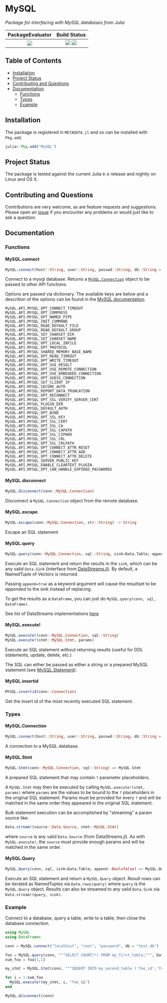 
# MySQL

*Package for interfacing with MySQL databases from Julia*

| **PackageEvaluator**                                            | **Build Status**                                                                                |
|:---------------------------------------------------------------:|:-----------------------------------------------------------------------------------------------:|
|[![][pkg-0.6-img]][pkg-0.6-url] | [![][travis-img]][travis-url] [![][codecov-img]][codecov-url] |


## Table of Contents

- [Installation](#installation)
- [Project Status](#project-status)
- [Contributing and Questions](#contributing-and-questions)
- [Documentation](#documentation)
  - [Functions](#functions)
  - [Types](#types)
  - [Example](#example)

## Installation

The package is registered in `METADATA.jl` and so can be installed with `Pkg.add`.

```julia
julia> Pkg.add("MySQL")
```

## Project Status

The package is tested against the current Julia `0.6` release and nightly on Linux and OS X.

## Contributing and Questions

Contributions are very welcome, as are feature requests and suggestions. Please open an
[issue][issues-url] if you encounter any problems or would just like to ask a question.


<!-- [docs-latest-img]: https://img.shields.io/badge/docs-latest-blue.svg
[docs-latest-url]: https://JuliaData.github.io/MySQL.jl/latest -->

[docs-stable-img]: https://img.shields.io/badge/docs-stable-blue.svg
[docs-stable-url]: https://JuliaData.github.io/MySQL.jl/stable

[travis-img]: https://travis-ci.org/JuliaData/MySQL.jl.svg?branch=master
[travis-url]: https://travis-ci.org/JuliaData/MySQL.jl

[codecov-img]: https://codecov.io/gh/JuliaData/MySQL.jl/branch/master/graph/badge.svg
[codecov-url]: https://codecov.io/gh/JuliaData/MySQL.jl

[issues-url]: https://github.com/JuliaData/MySQL.jl/issues

[pkg-0.6-img]: http://pkg.julialang.org/badges/MySQL_0.6.svg
[pkg-0.6-url]: http://pkg.julialang.org/?pkg=MySQL

## Documentation

### Functions

#### MySQL.connect

```julia
MySQL.connect(host::String, user::String, passwd::String; db::String = "", port = "3306", socket::String = MySQL.API.MYSQL_DEFAULT_SOCKET, opts = Dict())
```
Connect to a mysql database. Returns a [`MySQL.Connection`](#mysqlconnection) object to be passed to other API functions.

Options are passed via dictionary. The available keys are below and a descrition of the options can be found in the [MySQL documentation](https://dev.mysql.com/doc/refman/8.0/en/mysql-options.html).

```
MySQL.API.MYSQL_OPT_CONNECT_TIMEOUT
MySQL.API.MYSQL_OPT_COMPRESS
MySQL.API.MYSQL_OPT_NAMED_PIPE
MySQL.API.MYSQL_INIT_COMMAND
MySQL.API.MYSQL_READ_DEFAULT_FILE
MySQL.API.MYSQL_READ_DEFAULT_GROUP
MySQL.API.MYSQL_SET_CHARSET_DIR
MySQL.API.MYSQL_SET_CHARSET_NAME
MySQL.API.MYSQL_OPT_LOCAL_INFILE
MySQL.API.MYSQL_OPT_PROTOCOL
MySQL.API.MYSQL_SHARED_MEMORY_BASE_NAME
MySQL.API.MYSQL_OPT_READ_TIMEOUT
MySQL.API.MYSQL_OPT_WRITE_TIMEOUT
MySQL.API.MYSQL_OPT_USE_RESULT
MySQL.API.MYSQL_OPT_USE_REMOTE_CONNECTION
MySQL.API.MYSQL_OPT_USE_EMBEDDED_CONNECTION
MySQL.API.MYSQL_OPT_GUESS_CONNECTION
MySQL.API.MYSQL_SET_CLIENT_IP
MySQL.API.MYSQL_SECURE_AUTH
MySQL.API.MYSQL_REPORT_DATA_TRUNCATION
MySQL.API.MYSQL_OPT_RECONNECT
MySQL.API.MYSQL_OPT_SSL_VERIFY_SERVER_CERT
MySQL.API.MYSQL_PLUGIN_DIR
MySQL.API.MYSQL_DEFAULT_AUTH
MySQL.API.MYSQL_OPT_BIND
MySQL.API.MYSQL_OPT_SSL_KEY
MySQL.API.MYSQL_OPT_SSL_CERT
MySQL.API.MYSQL_OPT_SSL_CA
MySQL.API.MYSQL_OPT_SSL_CAPATH
MySQL.API.MYSQL_OPT_SSL_CIPHER
MySQL.API.MYSQL_OPT_SSL_CRL
MySQL.API.MYSQL_OPT_SSL_CRLPATH
MySQL.API.MYSQL_OPT_CONNECT_ATTR_RESET
MySQL.API.MYSQL_OPT_CONNECT_ATTR_ADD
MySQL.API.MYSQL_OPT_CONNECT_ATTR_DELETE
MySQL.API.MYSQL_SERVER_PUBLIC_KEY
MySQL.API.MYSQL_ENABLE_CLEARTEXT_PLUGIN
MySQL.API.MYSQL_OPT_CAN_HANDLE_EXPIRED_PASSWORDS
```

#### MySQL.disconnect

```julia
MySQL.disconnect(conn::MySQL.Connection)
```
Disconnect a `MySQL.Connection` object from the remote database.

#### MySQL.escape

```julia
MySQL.escape(conn::MySQL.Connection, str::String) -> String
```
Escape an SQL statement

#### MySQL.query

```julia
MySQL.query(conn::MySQL.Connection, sql::String, sink=Data.Table; append::Bool=false) => sink
```
Execute an SQL statement and return the results in the `sink`, which can be any valid `Data.Sink` (interface from [DataStreams.jl](https://github.com/JuliaData/DataStreams.jl)). By default, a NamedTuple of Vectors is returned.

Passing `append=true` as a keyword argument will cause the resultset to be _appended_ to the sink instead of replacing.

To get the results as a `DataFrame`, you can just do `MySQL.query(conn, sql, DataFrame)`.

See list of DataStreams implementations [here](https://github.com/JuliaData/DataStreams.jl#list-of-known-implementations)

#### MySQL.execute!

```julia
MySQL.execute!(conn::MySQL.Connection, sql::String)
MySQL.execute!(stmt::MySQL.Stmt, params)
```
Execute an SQL statement without returning results (useful for DDL statements, update, delete, etc.)

The SQL can either be passed as either a string or a prepared MySQL statement (see [MySQL.Statement](#mysqlstatement)).

#### MySQL.insertid

```julia
MYSQL.insertid(conn::Connection)
```
Get the insert id of the most recently executed SQL statement.

### Types

#### MySQL.Connection

```julia
MySQL.connect(host::String, user::String, passwd::String; db::String = "", port = "3306", socket::String = MySQL.API.MYSQL_DEFAULT_SOCKET, opts = Dict())
```
A connection to a MySQL database.

#### MySQL.Stmt

```julia
MySQL.Stmt(conn::MySQL.Connection, sql::String) => MySQL.Stmt
```
A prepared SQL statement that may contain `?` parameter placeholders.

A `MySQL.Stmt` may then be executed by calling `MySQL.execute!(stmt, params)` where `params` are the values to be bound to the `?` placeholders in the original SQL statement. Params must be provided for every `?` and will be matched in the same order they appeared in the original SQL statement.

Bulk statement execution can be accomplished by "streaming" a param source like:

```julia
Data.stream!(source::Data.Source, stmt::MySQL.Stmt)
```

where `source` is any valid `Data.Source` (from DataStreams.jl). As with `MySQL.execute!`, the `source` must provide enough params and will be matched in the same order.

#### MySQL.Query

```julia
MySQL.Query(conn, sql, sink=Data.Table; append::Bool=false) => MySQL.Query
```
Execute an SQL statement and return a `MySQL.Query` object. Result rows can be iterated as NamedTuples via `Data.rows(query)` where `query` is the `MySQL.Query` object. Results can also be streamed to any valid `Data.Sink` via `Data.stream!(query, sink)`.

### Example

Connect to a database, query a table, write to a table, then close the database connection.
```julia
using MySQL
using DataFrames

conn = MySQL.connect("localhost", "root", "password", db = "test_db")

foo = MySQL.query(conn, """SELECT COUNT(*) FROM my_first_table;""", DataFrame)
num_foo = foo[1,1]

my_stmt = MySQL.Stmt(conn, """INSERT INTO my_second_table ('foo_id','foo_name') VALUES (?,?);""")

for i = 1:num_foo
  MySQL.execute!(my_stmt, i, "foo_$i")
end

MySQL.disconnect(conn)

```

